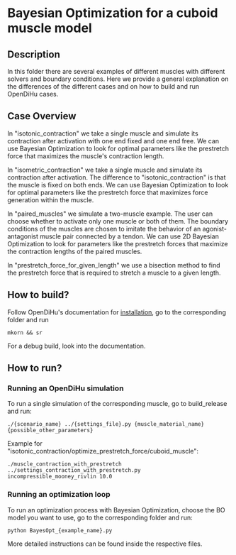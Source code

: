 # Bayesian Optimization for a cuboid muscle model

## Description
In this folder there are several examples of different muscles with different solvers and boundary conditions. Here we provide a general explanation on the differences of the different cases and on how to build and run OpenDiHu cases.

## Case Overview

In "isotonic_contraction" we take a single muscle and simulate its contraction after activation with one end fixed and one end free. We can use Bayesian Optimization to look for optimal parameters like the prestretch force that maximizes the muscle's contraction length. 

In "isometric_contraction" we take a single muscle and simulate its contraction after activation. The difference to "isotonic_contraction" is that the muscle is fixed on both ends. We can use Bayesian Optimization to look for optimal parameters like the prestretch force that maximizes force generation within the muscle. 

In "paired_muscles" we simulate a two-muscle example. The user can choose whether to activate only one muscle or both of them. The boundary conditions of the muscles are chosen to imitate the behavior of an agonist-antagonist muscle pair connected by a tendon. We can use 2D Bayesian Optimization to look for parameters like the prestretch forces that maximize the contraction lengths of the paired muscles.

In "prestretch_force_for_given_length" we use a bisection method to find the prestretch force that is required to stretch a muscle to a given length. 

## How to build?
Follow OpenDiHu's documentation for [installation](https://opendihu.readthedocs.io/en/latest/user/installation.html#), go to the corresponding folder and run 
```
mkorn && sr
```
For a debug build, look into the documentation. 

## How to run?

### Running an OpenDiHu simulation
To run a single simulation of the corresponding muscle, go to build_release and run:

```
./{scenario_name} ../{settings_file}.py {muscle_material_name} {possible_other_parameters}
```
Example for "isotonic_contraction/optimize_prestretch_force/cuboid_muscle":
```
./muscle_contraction_with_prestretch ../settings_contraction_with_prestretch.py incompressible_mooney_rivlin 10.0
```
### Running an optimization loop

To run an optimization process with Bayesian Optimization, choose the BO model you want to use, go to the corresponding folder and run:
```
python BayesOpt_{example_name}.py
```
More detailed instructions can be found inside the respective files.
